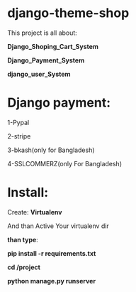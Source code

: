 # django-theme-shop

This project is all about: 

**Django_Shoping_Cart_System**

**Django_Payment_System**

**django_user_System**

# Django payment:

1-Pypal

2-stripe

3-bkash(only for Bangladesh)

4-SSLCOMMERZ(only For Bangladesh)


# Install:

Create: **Virtualenv**

And than Active Your virtualenv dir

**than type**:

**pip install -r requirements.txt**

**cd /project**

**python manage.py runserver**
